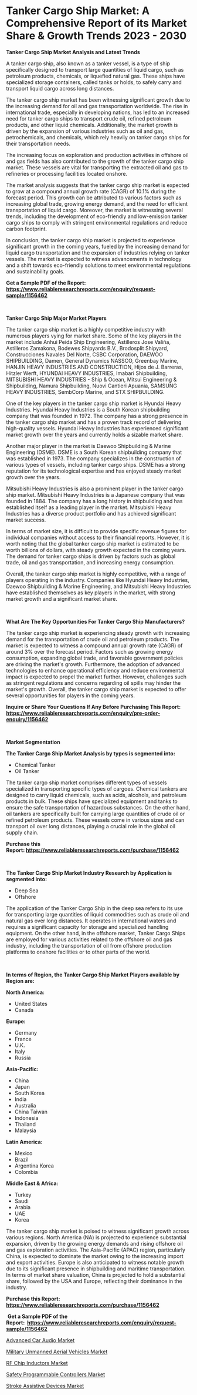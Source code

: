<p><h1>Tanker Cargo Ship Market: A Comprehensive Report of its Market Share & Growth Trends 2023 - 2030</h1></p><p><strong>Tanker Cargo Ship Market Analysis and Latest Trends</strong></p>
<p><p>A tanker cargo ship, also known as a tanker vessel, is a type of ship specifically designed to transport large quantities of liquid cargo, such as petroleum products, chemicals, or liquefied natural gas. These ships have specialized storage containers, called tanks or holds, to safely carry and transport liquid cargo across long distances.</p><p>The tanker cargo ship market has been witnessing significant growth due to the increasing demand for oil and gas transportation worldwide. The rise in international trade, especially in developing nations, has led to an increased need for tanker cargo ships to transport crude oil, refined petroleum products, and other liquid chemicals. Additionally, the market growth is driven by the expansion of various industries such as oil and gas, petrochemicals, and chemicals, which rely heavily on tanker cargo ships for their transportation needs.</p><p>The increasing focus on exploration and production activities in offshore oil and gas fields has also contributed to the growth of the tanker cargo ship market. These vessels are vital for transporting the extracted oil and gas to refineries or processing facilities located onshore.</p><p>The market analysis suggests that the tanker cargo ship market is expected to grow at a compound annual growth rate (CAGR) of 10.1% during the forecast period. This growth can be attributed to various factors such as increasing global trade, growing energy demand, and the need for efficient transportation of liquid cargo. Moreover, the market is witnessing several trends, including the development of eco-friendly and low-emission tanker cargo ships to comply with stringent environmental regulations and reduce carbon footprint.</p><p>In conclusion, the tanker cargo ship market is projected to experience significant growth in the coming years, fueled by the increasing demand for liquid cargo transportation and the expansion of industries relying on tanker vessels. The market is expected to witness advancements in technology and a shift towards eco-friendly solutions to meet environmental regulations and sustainability goals.</p></p>
<p><strong>Get a Sample PDF of the Report:&nbsp; <a href="https://www.reliableresearchreports.com/enquiry/request-sample/1156462">https://www.reliableresearchreports.com/enquiry/request-sample/1156462</a></strong></p>
<p>&nbsp;</p>
<p><strong>Tanker Cargo Ship Major Market Players</strong></p>
<p><p>The tanker cargo ship market is a highly competitive industry with numerous players vying for market share. Some of the key players in the market include Anhui Peida Ship Engineering, Astilleros Jose Valiña, Astilleros Zamakona, Bodewes Shipyards B.V., Brodosplit Shipyard, Construcciones Navales Del Norte, CSBC Corporation, DAEWOO SHIPBUILDING, Damen, General Dynamics NASSCO, Greenbay Marine, HANJIN HEAVY INDUSTRIES AND CONSTRUCTION, Hijos de J. Barreras, Hitzler Werft, HYUNDAI HEAVY INDUSTRIES, Imabari Shipbuilding, MITSUBISHI HEAVY INDUSTRIES - Ship & Ocean, Mitsui Engineering & Shipbuilding, Namura Shipbuilding, Nuovi Cantieri Apuania, SAMSUNG HEAVY INDUSTRIES, SembCorp Marine, and STX SHIPBUILDING.</p><p>One of the key players in the tanker cargo ship market is Hyundai Heavy Industries. Hyundai Heavy Industries is a South Korean shipbuilding company that was founded in 1972. The company has a strong presence in the tanker cargo ship market and has a proven track record of delivering high-quality vessels. Hyundai Heavy Industries has experienced significant market growth over the years and currently holds a sizable market share.</p><p>Another major player in the market is Daewoo Shipbuilding & Marine Engineering (DSME). DSME is a South Korean shipbuilding company that was established in 1973. The company specializes in the construction of various types of vessels, including tanker cargo ships. DSME has a strong reputation for its technological expertise and has enjoyed steady market growth over the years.</p><p>Mitsubishi Heavy Industries is also a prominent player in the tanker cargo ship market. Mitsubishi Heavy Industries is a Japanese company that was founded in 1884. The company has a long history in shipbuilding and has established itself as a leading player in the market. Mitsubishi Heavy Industries has a diverse product portfolio and has achieved significant market success.</p><p>In terms of market size, it is difficult to provide specific revenue figures for individual companies without access to their financial reports. However, it is worth noting that the global tanker cargo ship market is estimated to be worth billions of dollars, with steady growth expected in the coming years. The demand for tanker cargo ships is driven by factors such as global trade, oil and gas transportation, and increasing energy consumption.</p><p>Overall, the tanker cargo ship market is highly competitive, with a range of players operating in the industry. Companies like Hyundai Heavy Industries, Daewoo Shipbuilding & Marine Engineering, and Mitsubishi Heavy Industries have established themselves as key players in the market, with strong market growth and a significant market share.</p></p>
<p>&nbsp;</p>
<p><strong>What Are The Key Opportunities For Tanker Cargo Ship Manufacturers?</strong></p>
<p><p>The tanker cargo ship market is experiencing steady growth with increasing demand for the transportation of crude oil and petroleum products. The market is expected to witness a compound annual growth rate (CAGR) of around 3% over the forecast period. Factors such as growing energy consumption, expanding global trade, and favorable government policies are driving the market's growth. Furthermore, the adoption of advanced technologies to enhance operational efficiency and reduce environmental impact is expected to propel the market further. However, challenges such as stringent regulations and concerns regarding oil spills may hinder the market's growth. Overall, the tanker cargo ship market is expected to offer several opportunities for players in the coming years.</p></p>
<p><strong>Inquire or Share Your Questions If Any Before Purchasing This Report: <a href="https://www.reliableresearchreports.com/enquiry/pre-order-enquiry/1156462">https://www.reliableresearchreports.com/enquiry/pre-order-enquiry/1156462</a></strong></p>
<p>&nbsp;</p>
<p><strong>Market Segmentation</strong></p>
<p><strong>The Tanker Cargo Ship Market Analysis by types is segmented into:</strong></p>
<p><ul><li>Chemical Tanker</li><li>Oil Tanker</li></ul></p>
<p><p>The tanker cargo ship market comprises different types of vessels specialized in transporting specific types of cargoes. Chemical tankers are designed to carry liquid chemicals, such as acids, alcohols, and petroleum products in bulk. These ships have specialized equipment and tanks to ensure the safe transportation of hazardous substances. On the other hand, oil tankers are specifically built for carrying large quantities of crude oil or refined petroleum products. These vessels come in various sizes and can transport oil over long distances, playing a crucial role in the global oil supply chain.</p></p>
<p><strong>Purchase this Report:&nbsp;<a href="https://www.reliableresearchreports.com/purchase/1156462">https://www.reliableresearchreports.com/purchase/1156462</a></strong></p>
<p>&nbsp;</p>
<p><strong>The Tanker Cargo Ship Market Industry Research by Application is segmented into:</strong></p>
<p><ul><li>Deep Sea</li><li>Offshore</li></ul></p>
<p><p>The application of the Tanker Cargo Ship in the deep sea refers to its use for transporting large quantities of liquid commodities such as crude oil and natural gas over long distances. It operates in international waters and requires a significant capacity for storage and specialized handling equipment. On the other hand, in the offshore market, Tanker Cargo Ships are employed for various activities related to the offshore oil and gas industry, including the transportation of oil from offshore production platforms to onshore facilities or to other parts of the world.</p></p>
<p>&nbsp;</p>
<p><strong>In terms of Region, the Tanker Cargo Ship Market Players available by Region are:</strong></p>
<p>
    <p> <strong> North America: </strong>
        <ul>
            <li>United States</li>
            <li>Canada</li>
        </ul>
        </p> 
    <p> <strong> Europe: </strong>
        <ul>
            <li>Germany</li>
            <li>France</li>
            <li>U.K.</li>
            <li>Italy</li>
            <li>Russia</li>
        </ul>
        </p> 
    <p> <strong> Asia-Pacific: </strong>
        <ul>
            <li>China</li>
            <li>Japan</li>
            <li>South Korea</li>
            <li>India</li>
            <li>Australia</li>
            <li>China Taiwan</li>
            <li>Indonesia</li>
            <li>Thailand</li>
            <li>Malaysia</li>
        </ul>
        </p> 
    <p> <strong> Latin America: </strong>
        <ul>
            <li>Mexico</li>
            <li>Brazil</li>
            <li>Argentina Korea</li>
            <li>Colombia</li>
        </ul>
        </p> 
    <p> <strong> Middle East & Africa: </strong>
        <ul>
            <li>Turkey</li>
            <li>Saudi</li>
            <li>Arabia</li>
            <li>UAE</li>
            <li>Korea</li>
        </ul>
    </p>
    </p>
<p><p>The tanker cargo ship market is poised to witness significant growth across various regions. North America (NA) is projected to experience substantial expansion, driven by the growing energy demands and rising offshore oil and gas exploration activities. The Asia-Pacific (APAC) region, particularly China, is expected to dominate the market owing to the increasing import and export activities. Europe is also anticipated to witness notable growth due to its significant presence in shipbuilding and maritime transportation. In terms of market share valuation, China is projected to hold a substantial share, followed by the USA and Europe, reflecting their dominance in the industry.</p></p>
<p><strong>Purchase this Report: <a href="https://www.reliableresearchreports.com/purchase/1156462">https://www.reliableresearchreports.com/purchase/1156462</a></strong></p>
<p>&nbsp;<strong>Get a Sample PDF of the Report:&nbsp;&nbsp;<a href="https://www.reliableresearchreports.com/enquiry/request-sample/1156462">https://www.reliableresearchreports.com/enquiry/request-sample/1156462</a></strong></p>
<p><strong></strong></p>
<p><p><a href="https://github.com/gdfhhhj/Market-Research-Report-List-1/blob/main/advanced-car-audio-market.md">Advanced Car Audio Market</a></p><p><a href="https://github.com/gulaimolin/Market-Research-Report-List-1/blob/main/military-unmanned-aerial-vehicles-market.md">Military Unmanned Aerial Vehicles Market</a></p><p><a href="https://medium.com/@verlielesch1927/rf-chip-inductors-market-size-cagr-trends-2024-2030-74978a680093">RF Chip Inductors Market</a></p><p><a href="https://medium.com/@alethaebert2013/safety-programmable-controllers-market-size-reveals-the-best-marketing-channels-in-global-industry-03fba15258e3">Safety Programmable Controllers Market</a></p><p><a href="https://www.linkedin.com/pulse/stroke-assistive-devices-market-size-share-amp-trends-analysis-6r8if/">Stroke Assistive Devices Market</a></p></p>